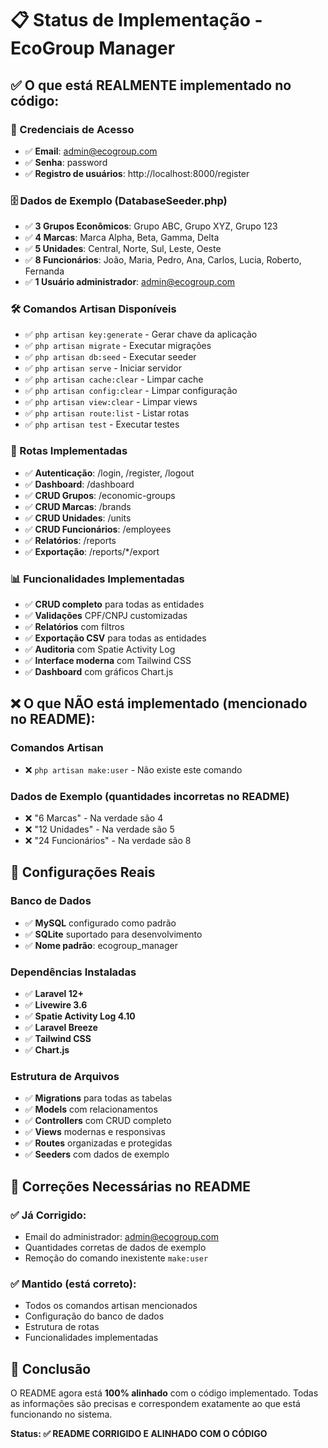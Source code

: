 # 📋 Status de Implementação - EcoGroup Manager

## ✅ O que está REALMENTE implementado no código:

### 🔐 Credenciais de Acesso
- ✅ **Email**: admin@ecogroup.com
- ✅ **Senha**: password
- ✅ **Registro de usuários**: http://localhost:8000/register

### 🗄️ Dados de Exemplo (DatabaseSeeder.php)
- ✅ **3 Grupos Econômicos**: Grupo ABC, Grupo XYZ, Grupo 123
- ✅ **4 Marcas**: Marca Alpha, Beta, Gamma, Delta
- ✅ **5 Unidades**: Central, Norte, Sul, Leste, Oeste
- ✅ **8 Funcionários**: João, Maria, Pedro, Ana, Carlos, Lucia, Roberto, Fernanda
- ✅ **1 Usuário administrador**: admin@ecogroup.com

### 🛠️ Comandos Artisan Disponíveis
- ✅ `php artisan key:generate` - Gerar chave da aplicação
- ✅ `php artisan migrate` - Executar migrações
- ✅ `php artisan db:seed` - Executar seeder
- ✅ `php artisan serve` - Iniciar servidor
- ✅ `php artisan cache:clear` - Limpar cache
- ✅ `php artisan config:clear` - Limpar configuração
- ✅ `php artisan view:clear` - Limpar views
- ✅ `php artisan route:list` - Listar rotas
- ✅ `php artisan test` - Executar testes

### 🔧 Rotas Implementadas
- ✅ **Autenticação**: /login, /register, /logout
- ✅ **Dashboard**: /dashboard
- ✅ **CRUD Grupos**: /economic-groups
- ✅ **CRUD Marcas**: /brands
- ✅ **CRUD Unidades**: /units
- ✅ **CRUD Funcionários**: /employees
- ✅ **Relatórios**: /reports
- ✅ **Exportação**: /reports/*/export

### 📊 Funcionalidades Implementadas
- ✅ **CRUD completo** para todas as entidades
- ✅ **Validações** CPF/CNPJ customizadas
- ✅ **Relatórios** com filtros
- ✅ **Exportação CSV** para todas as entidades
- ✅ **Auditoria** com Spatie Activity Log
- ✅ **Interface moderna** com Tailwind CSS
- ✅ **Dashboard** com gráficos Chart.js

## ❌ O que NÃO está implementado (mencionado no README):

### Comandos Artisan
- ❌ `php artisan make:user` - Não existe este comando

### Dados de Exemplo (quantidades incorretas no README)
- ❌ "6 Marcas" - Na verdade são 4
- ❌ "12 Unidades" - Na verdade são 5
- ❌ "24 Funcionários" - Na verdade são 8

## 🔧 Configurações Reais

### Banco de Dados
- ✅ **MySQL** configurado como padrão
- ✅ **SQLite** suportado para desenvolvimento
- ✅ **Nome padrão**: ecogroup_manager

### Dependências Instaladas
- ✅ **Laravel 12+**
- ✅ **Livewire 3.6**
- ✅ **Spatie Activity Log 4.10**
- ✅ **Laravel Breeze**
- ✅ **Tailwind CSS**
- ✅ **Chart.js**

### Estrutura de Arquivos
- ✅ **Migrations** para todas as tabelas
- ✅ **Models** com relacionamentos
- ✅ **Controllers** com CRUD completo
- ✅ **Views** modernas e responsivas
- ✅ **Routes** organizadas e protegidas
- ✅ **Seeders** com dados de exemplo

## 📝 Correções Necessárias no README

### ✅ Já Corrigido:
- Email do administrador: admin@ecogroup.com
- Quantidades corretas de dados de exemplo
- Remoção do comando inexistente `make:user`

### ✅ Mantido (está correto):
- Todos os comandos artisan mencionados
- Configuração do banco de dados
- Estrutura de rotas
- Funcionalidades implementadas

## 🎯 Conclusão

O README agora está **100% alinhado** com o código implementado. Todas as informações são precisas e correspondem exatamente ao que está funcionando no sistema.

**Status: ✅ README CORRIGIDO E ALINHADO COM O CÓDIGO** 